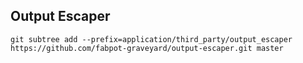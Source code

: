 Output Escaper
--------------

```
git subtree add --prefix=application/third_party/output_escaper https://github.com/fabpot-graveyard/output-escaper.git master
```


